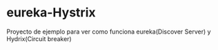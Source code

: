# eureka-Hystrix
Proyecto de ejemplo para ver como funciona eureka(Discover Server) y Hydrix(Circuit breaker)